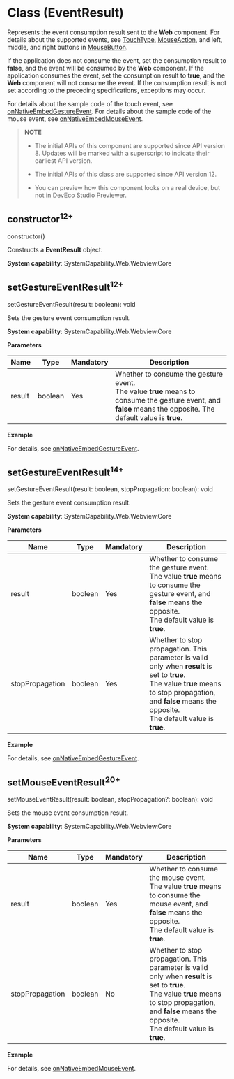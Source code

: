 # Class (EventResult)
<!--Kit: ArkWeb-->
<!--Subsystem: Web-->
<!--Owner: @zourongchun-->
<!--Designer: @zhufenghao-->
<!--Tester: @ghiker-->
<!--Adviser: @HelloCrease-->

Represents the event consumption result sent to the **Web** component. For details about the supported events, see [TouchType](../apis-arkui/arkui-ts/ts-appendix-enums.md#touchtype), [MouseAction](../apis-arkui/arkui-ts/ts-appendix-enums.md#mouseaction8), and left, middle, and right buttons in [MouseButton](../apis-arkui/arkui-ts/ts-appendix-enums.md#mousebutton8).

If the application does not consume the event, set the consumption result to **false**, and the event will be consumed by the **Web** component. If the application consumes the event, set the consumption result to **true**, and the **Web** component will not consume the event. If the consumption result is not set according to the preceding specifications, exceptions may occur.

For details about the sample code of the touch event, see [onNativeEmbedGestureEvent](./arkts-basic-components-web-events.md#onnativeembedgestureevent11).
For details about the sample code of the mouse event, see [onNativeEmbedMouseEvent](./arkts-basic-components-web-events.md#onnativeembedmouseevent20).

> **NOTE**
>
> - The initial APIs of this component are supported since API version 8. Updates will be marked with a superscript to indicate their earliest API version.
>
> - The initial APIs of this class are supported since API version 12.
>
> - You can preview how this component looks on a real device, but not in DevEco Studio Previewer.

## constructor<sup>12+</sup>

constructor()

Constructs a **EventResult** object.

**System capability**: SystemCapability.Web.Webview.Core

## setGestureEventResult<sup>12+</sup>

setGestureEventResult(result: boolean): void

Sets the gesture event consumption result.

**System capability**: SystemCapability.Web.Webview.Core

**Parameters**

| Name         | Type| Mandatory | Description            |
| --------------- | -------- | ----  |------- |
| result          | boolean  | Yes   | Whether to consume the gesture event.<br>The value **true** means to consume the gesture event, and **false** means the opposite. The default value is **true**.|

**Example**

For details, see [onNativeEmbedGestureEvent](./arkts-basic-components-web-events.md#onnativeembedgestureevent11).

## setGestureEventResult<sup>14+</sup>

setGestureEventResult(result: boolean, stopPropagation: boolean): void

Sets the gesture event consumption result.

**System capability**: SystemCapability.Web.Webview.Core

**Parameters**

| Name         | Type| Mandatory | Description            |
| --------------- | -------- | ----  |------- |
| result          | boolean  | Yes   | Whether to consume the gesture event.<br>The value **true** means to consume the gesture event, and **false** means the opposite.<br>The default value is **true**.|
| stopPropagation | boolean  | Yes  | Whether to stop propagation. This parameter is valid only when **result** is set to **true**.<br>The value **true** means to stop propagation, and **false** means the opposite.<br>The default value is **true**.|

**Example**

For details, see [onNativeEmbedGestureEvent](./arkts-basic-components-web-events.md#onnativeembedgestureevent11).

## setMouseEventResult<sup>20+</sup>

setMouseEventResult(result: boolean, stopPropagation?: boolean): void

Sets the mouse event consumption result.

**System capability**: SystemCapability.Web.Webview.Core

**Parameters**

| Name         | Type| Mandatory | Description            |
| --------------- | -------- | ----  |------- |
| result          | boolean  | Yes   | Whether to consume the mouse event.<br>The value **true** means to consume the mouse event, and **false** means the opposite.<br>The default value is **true**.|
| stopPropagation | boolean  | No  | Whether to stop propagation. This parameter is valid only when **result** is set to **true**.<br>The value **true** means to stop propagation, and **false** means the opposite.<br>The default value is **true**.|

**Example**

For details, see [onNativeEmbedMouseEvent](./arkts-basic-components-web-events.md#onnativeembedmouseevent20).
